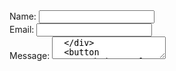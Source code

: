 ---
---

<form name="contact" method="POST" data-netlify="true" data-netlify-honeypot="bot-field" style={{ maxWidth: '400px', margin: '0' }}>
 <input type="hidden" name="form-name" value="contact" />
  <div style={{ marginBottom: '1rem' }}>
    <label htmlFor="name" style={{ display: 'block', marginBottom: '0.5rem', fontSize: '1.2rem', fontWeight: 'bold' }}>
      Name:
    </label>
    <input type="text" name="name" required style={{ width: '100%', padding: '0.5rem', backgroundColor: 'lightgrey' }} />
  </div>
  <div style={{ marginBottom: '1rem' }}>
    <label htmlFor="email" style={{ display: 'block', marginBottom: '0.5rem', fontSize: '1.2rem', fontWeight: 'bold' }}>
      Email:
    </label>
    <input type="email" name="email" required style={{ width: '100%', padding: '0.5rem', backgroundColor: 'lightgrey' }} />
  </div>
  <div style={{ marginBottom: '1rem' }}>
    <label htmlFor="message" style={{ display: 'block', marginBottom: '0.5rem', fontSize: '1.2rem', fontWeight: 'bold' }}>
      Message:
    </label>
    <textarea name="message" required style={{ width: '100%', padding: '0.5rem', backgroundColor: 'lightgrey', minHeight: '100px' }} />
  </div>
  <button type="submit" style={{ background: '#f3ab54', color: 'white', padding: '0.5rem 1rem', border: 'none', borderRadius: '4px', fontSize: '1.2rem' }}>
    Send
  </button>
</form>
